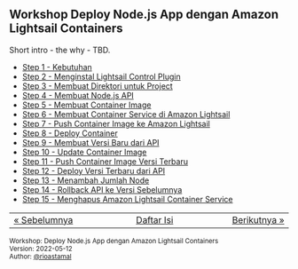 
## Workshop Deploy Node.js App dengan Amazon Lightsail Containers

Short intro - the why - TBD.

- [Step 1 - Kebutuhan](STEP-1.md)
- [Step 2 - Menginstal Lightsail Control Plugin](STEP-2.md)
- [Step 3 - Membuat Direktori untuk Project](STEP-3.md)
- [Step 4 - Membuat Node.js API](STEP-4.md)
- [Step 5 - Membuat Container Image](STEP-5.md)
- [Step 6 - Membuat Container Service di Amazon Lightsail](STEP-6.md)
- [Step 7 - Push Container Image ke Amazon Lightsail](STEP-7.md)
- [Step 8 - Deploy Container](STEP-8.md)
- [Step 9 - Membuat Versi Baru dari API](STEP-9.md)
- [Step 10 - Update Container Image](STEP-10.md)
- [Step 11 - Push Container Image Versi Terbaru](STEP-11.md)
- [Step 12 - Deploy Versi Terbaru dari API](STEP-12.md)
- [Step 13 - Menambah Jumlah Node](STEP-13.md)
- [Step 14 - Rollback API ke Versi Sebelumnya](STEP-14.md)
- [Step 15 - Menghapus Amazon Lightsail Container Service](STEP-15.md)

<table border="0" style="width: 100%; display: table;"><tr><td><a href="STEP-15.md">&laquo; Sebelumnya</td><td align="center"><a href="README.md">Daftar Isi</a></td><td align="right"><a href="STEP-1.md">Berikutnya &raquo;</a></td></tr></table>

<sup>Workshop: Deploy Node.js App dengan Amazon Lightsail Containers  
Version: 2022-05-12  
Author: [@rioastamal](https://github.com/rioastamal)</sup>
